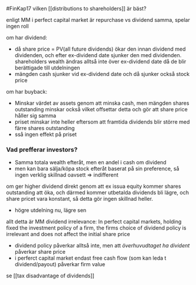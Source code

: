 #FinKap17
vilken [[distributions to shareholders]] är bäst?

enligt MM i perfect capital market är repurchase vs dividend samma, spelar ingen roll

om har dividend:
- då share price = PV(all future dividends) ökar den innan dividend med dividenden, och efter ex-dividend date sjunker den med dividenden. shareholders wealth ändras alltså inte över ex-dividend date då de blir berättigade till utdelningen
- mängden cash sjunker vid ex-dividend date och då sjunker också stock price

om har buyback:
- Minskar värdet av assets genom att  minska cash, men mängden shares outstanding minskar också vilket offsettar detta och gör att share price håller sig samma
- priset minskar inte heller eftersom att framtida dividends blir större med färre shares outstanding
- sså ingen effekt på priset

### Vad prefferar investors?
- Samma totala wealth efteråt, men en andel i cash om dividend
- men kan bara sälja/köpa stock efteråt baserat på sin preference, så ingen verklig skillnad oavsett => indifferent

om ger higher dividend direkt genom att ex issua equity kommer shares outstanding att öka, och därmed kommer utbetalda dividends bli lägre, och share pricet vara konstant, så detta gör ingen skillnad heller.
- högre utdelning nu, lägre sen

allt detta är MM dividend irrelevance: In perfect capital markets, holding fixed the investment policy of a firm, the firms choice of dividend policy is irrelevant and does not affect the initial share price
- dividend policy påverkar alltså inte, men att *överhuvudtaget ha divident* påverkar share price
- i perferct capital market endast free cash flow (som kan leda t dividend/payout) påverkar firm value

se [[tax disadvantage of dividends]]